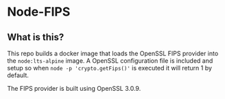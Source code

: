 # Node-FIPS

## What is this?

This repo builds a docker image that loads the OpenSSL FIPS provider into the `node:lts-alpine` image.
A OpenSSL configuration file is included and setup so when `node -p 'crypto.getFips()'` is executed it will return 1 by default.

The FIPS provider is built using OpenSSL 3.0.9.
